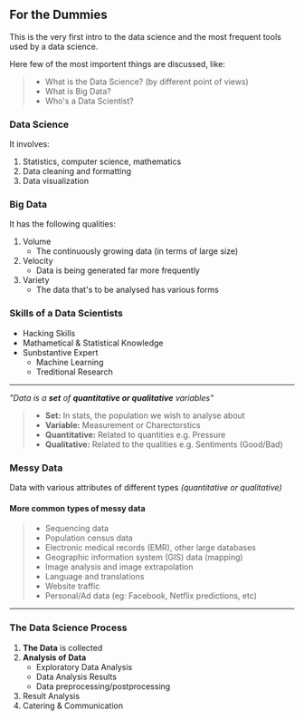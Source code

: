 ## For the Dummies

This is the very first intro to the data science and the most frequent tools used by a data science.

Here few of the most importent things are discussed, like:<br />
> * What is the Data Science? (by different point of views)
> * What is Big Data?
> * Who's a Data Scientist?

### Data Science
It involves:
1. Statistics, computer science, mathematics
2. Data cleaning and formatting
3. Data visualization

### Big Data
It has the following qualities:
1. Volume
    - The continuously growing data (in terms of large size)
2. Velocity
    - Data is being generated far more frequently
3. Variety
    - The data that's to be analysed has various forms

### Skills of a Data Scientists
* Hacking Skills
* Mathametical & Statistical Knowledge
* Sunbstantive Expert
    - Machine Learning
    - Treditional Research

<hr />

_"Data is a **set** of **quantitative or qualitative** variables"_
> * **Set:** In stats, the population we wish to analyse about
> * **Variable:** Measurement or Charectorstics
> * **Quantitative:** Related to quantities e.g. Pressure
> * **Qualitative:** Related to the qualities e.g. Sentiments (Good/Bad)

### Messy Data
Data with various attributes of different types _(quantitative or qualitative)_

#### More common types of messy data
> * Sequencing data
> * Population census data
> * Electronic medical records (EMR), other large databases
> * Geographic information system (GIS) data (mapping)
> * Image analysis and image extrapolation
> * Language and translations
> * Website traffic
> * Personal/Ad data (eg: Facebook, Netflix predictions, etc)

<hr />

### The Data Science Process
1. **The Data** is collected
2. **Analysis of Data**
    - Exploratory Data Analysis
    - Data Analysis Results
    - Data preprocessing/postprocessing
3. Result Analysis
4. Catering & Communication